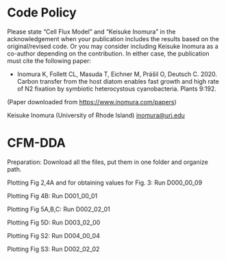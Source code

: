 # Code Policy
Please state “Cell Flux Model” and “Keisuke Inomura” in the acknowledgement when your
publication includes the results based on the original/revised code. Or you may consider
including Keisuke Inomura as a co-author depending on the contribution. In either case, the
publication must cite the following paper:
* Inomura K, Follett CL, Masuda T, Eichner M, Prášil O, Deutsch C. 2020. Carbon transfer from the host diatom enables fast growth and high rate of N2 fixation by symbiotic heterocystous cyanobacteria. Plants 9:192.

(Paper downloaded from https://www.inomura.com/papers)

Keisuke Inomura (University of Rhode Island)
inomura@uri.edu

# CFM-DDA

Preparation:
Download all the files, put them in one folder and organize path.

Plotting Fig 2,4A and for obtaining values for Fig. 3:
Run D000_00_09

Plotting Fig 4B:
Run D001_00_01

Plotting Fig 5A,B,C:
Run D002_02_01

Plotting Fig 5D:
Run D003_02_00

Plotting Fig S2:
Run D004_00_04

Plotting Fig S3:
Run D002_02_02
